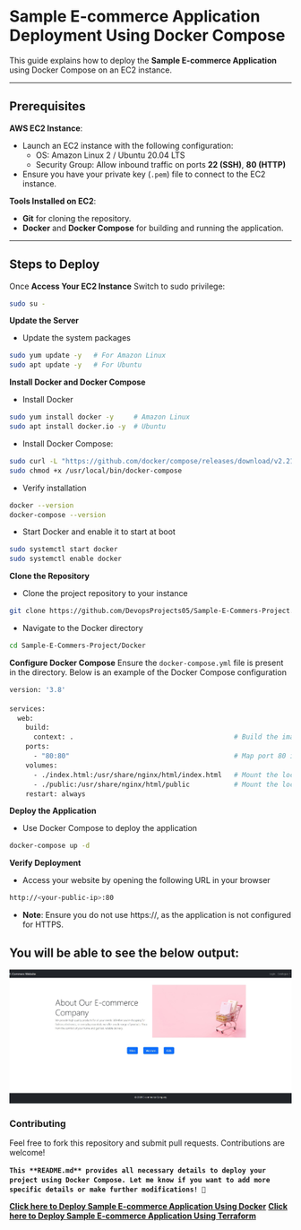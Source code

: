 # Sample E-commerce Application Deployment Using Docker Compose

This guide explains how to deploy the **Sample E-commerce Application** using Docker Compose on an EC2 instance.

---

## Prerequisites

  **AWS EC2 Instance**:
   - Launch an EC2 instance with the following configuration:
     - OS: Amazon Linux 2 / Ubuntu 20.04 LTS
     - Security Group: Allow inbound traffic on ports **22 (SSH)**, **80 (HTTP)**
   - Ensure you have your private key (`.pem`) file to connect to the EC2 instance.

  **Tools Installed on EC2**:
   - **Git** for cloning the repository.
   - **Docker** and **Docker Compose** for building and running the application.

---

## Steps to Deploy
Once **Access Your EC2 Instance** Switch to sudo privilege:
```bash
sudo su -
```
**Update the Server**
- Update the system packages
```bash
sudo yum update -y   # For Amazon Linux
sudo apt update -y   # For Ubuntu
```
**Install Docker and Docker Compose**
- Install Docker
```bash
sudo yum install docker -y     # Amazon Linux
sudo apt install docker.io -y  # Ubuntu
```
- Install Docker Compose:
```bash
sudo curl -L "https://github.com/docker/compose/releases/download/v2.21.0/docker-compose-$(uname -s)-$(uname -m)" -o /usr/local/bin/docker-compose
sudo chmod +x /usr/local/bin/docker-compose
```
- Verify installation
```bash
docker --version
docker-compose --version
```
- Start Docker and enable it to start at boot
```bash
sudo systemctl start docker
sudo systemctl enable docker
```
**Clone the Repository**
- Clone the project repository to your instance
```bash
git clone https://github.com/DevopsProjects05/Sample-E-Commers-Project.git
```
- Navigate to the Docker directory
```bash
cd Sample-E-Commers-Project/Docker
```
**Configure Docker Compose**
Ensure the `docker-compose.yml` file is present in the directory. Below is an example of the Docker Compose configuration
```bash
version: '3.8'

services:
  web:
    build:
      context: .                                        # Build the image from the Dockerfile in the current directory
    ports:
      - "80:80"                                         # Map port 80 in the container to port 8080 on the host
    volumes:
      - ./index.html:/usr/share/nginx/html/index.html   # Mount the local index.html file to NGINX's web root
      - ./public:/usr/share/nginx/html/public           # Mount the local public folder to Nginx public folder
    restart: always
```

**Deploy the Application**
- Use Docker Compose to deploy the application
```bash
docker-compose up -d
```
**Verify Deployment**
- Access your website by opening the following URL in your browser
```bash
http://<your-public-ip>:80
```
- **Note**: Ensure you do not use https://, as the application is not configured for HTTPS.

## You will be able to see the below output:
![](/Docker-Compose/Webpage.jpg)

### Contributing
Feel free to fork this repository and submit pull requests. Contributions are welcome!

**`This **README.md** provides all necessary details to deploy your project using Docker Compose. Let me know if you want to add more specific details or make further modifications! 🚀`**


**[Click here to Deploy Sample E-commerce Application Using Docker](https://github.com/DevopsProjects05/Sample-E-Commers-Project/tree/main/Docker)**
**[Click here to Deploy Sample E-commerce Application Using Terraform ](https://github.com/DevopsProjects05/Sample-E-Commers-Project/tree/main/Terraform)**